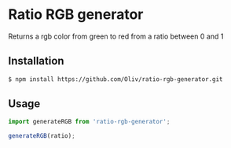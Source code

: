 # Ratio RGB generator

Returns a rgb color from green to red from a ratio between 0 and 1


## Installation

```bash
$ npm install https://github.com/Oliv/ratio-rgb-generator.git
```


## Usage

```js
import generateRGB from 'ratio-rgb-generator';

generateRGB(ratio);
```

